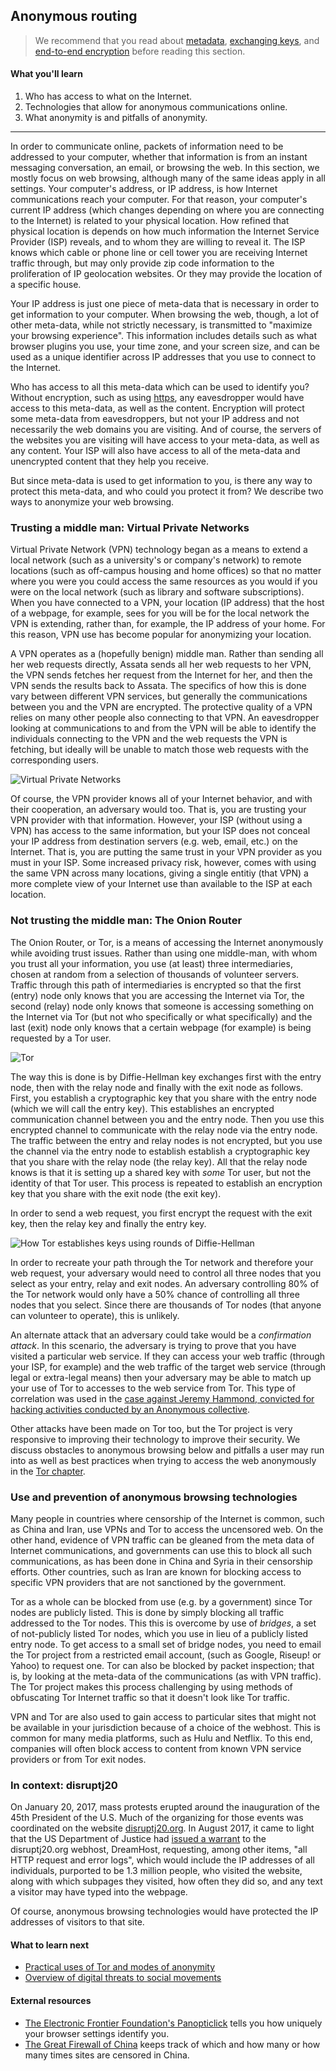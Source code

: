 ## Anonymous routing

> We recommend that you read about [metadata](meta-data.md), [exchanging keys](key-exchange.md), and [end-to-end encryption](end-to-end-encryption.md) before reading this section.

#### What you'll learn

1. Who has access to what on the Internet.
1. Technologies that allow for anonymous communications online.
1. What anonymity is and pitfalls of anonymity.

---

In order to communicate online, packets of information need to be addressed to your computer, whether that information is from an instant messaging conversation, an email, or browsing the web.  In this section, we mostly focus on web browsing, although many of the same ideas apply in all settings.  Your computer's address, or IP address, is how Internet communications reach your computer.  For that reason, your computer's current IP address (which changes depending on where you are connecting to the Internet) is related to your physical location.  How refined that physical location is depends on how much information the Internet Service Provider (ISP) reveals, and to whom they are willing to reveal it.  The ISP knows which cable or phone line or cell tower you are receiving Internet traffic through, but may only provide zip code information to the proliferation of IP geolocation websites.  Or they may provide the location of a specific house.

Your IP address is just one piece of meta-data that is necessary in order to get information to your computer.  When browsing the web, though, a lot of other meta-data, while not strictly necessary, is transmitted to "maximize your browsing experience".  This information includes details such as what browser plugins you use, your time zone, and your screen size, and can be used as a unique identifier across IP addresses that you use to connect to the Internet.

Who has access to all this meta-data which can be used to identify you?  Without encryption, such as using [https](end-to-end-encryption.md), any eavesdropper would have access to this meta-data, as well as the content.  Encryption will protect some meta-data from eavesdroppers, but not your IP address and not necessarily the web domains you are visiting.  And of course, the servers of the websites you are visiting will have access to your meta-data, as well as any content.  Your ISP will also have access to all of the meta-data and unencrypted content that they help you receive.

But since meta-data is used to get information to you, is there any way to protect this meta-data, and who could you protect it from?  We describe two ways to anonymize your web browsing.

### Trusting a middle man: Virtual Private Networks

Virtual Private Network (VPN) technology began as a means to extend a local network (such as a university's or company's network) to remote locations (such as off-campus housing and home offices) so that no matter where you were you could access the same resources as you would if you were on the local network (such as library and software subscriptions).  When you have connected to a VPN, your location (IP address) that the host of a webpage, for example, sees for you will be for the local network the VPN is extending, rather than, for example, the IP address of your home.  For this reason, VPN use has become popular for anonymizing your location.

A VPN operates as a (hopefully benign) middle man.  Rather than sending all her web requests directly, Assata sends all her web requests to her VPN, the VPN sends fetches her request from the Internet for her, and then the VPN sends the results back to Assata.  The specifics of how this is done vary between different VPN services, but generally the communications between you and the VPN are encrypted.  The protective quality of a VPN relies on many other people also connecting to that VPN.  An eavesdropper looking at communications to and from the VPN will be able to identify the individuals connecting to the VPN and the web requests the VPN is fetching, but ideally will be unable to match those web requests with the corresponding users.

![Virtual Private Networks](pictures/anonymous-browsing-vpn.jpeg "Virtual Private Networks")

Of course, the VPN provider knows all of your Internet behavior, and with their cooperation, an adversary would too.  That is, you are trusting your VPN provider with that information.  However, your ISP (without using a VPN) has access to the same information, but your ISP does not conceal your IP address from destination servers (e.g. web, email, etc.) on the Internet.  That is, you are putting the same trust in your VPN provider as you must in your ISP.  Some increased privacy risk, however, comes with using the same VPN across many locations, giving a single entitiy (that VPN) a more complete view of your Internet use than available to the ISP at each location.

### Not trusting the middle man: The Onion Router

The Onion Router, or Tor, is a means of accessing the Internet anonymously while avoiding trust issues.  Rather than using one middle-man, with whom you trust all your information, you use (at least) three intermediaries, chosen at random from a selection of thousands of volunteer servers.  Traffic through this path of intermediaries is encrypted so that the first (entry) node only knows that you are accessing the Internet via Tor, the second (relay) node only knows that someone is accessing something on the Internet via Tor (but not who specifically or what specifically) and the last (exit) node only knows that a certain webpage (for example) is being requested by a Tor user.

![Tor](pictures/anonymous-browsing-tor.png "Tor")

The way this is done is by Diffie-Hellman key exchanges first with the entry node, then with the relay node and finally with the exit node as follows.  First, you establish a cryptographic key that you share with the entry node (which we will call the entry key).  This establishes an encrypted communication channel between you and the entry node.  Then you use this encrypted channel to communicate with the relay node via the entry node.  The traffic between the entry and relay nodes is not encrypted, but you use the channel via the entry node to establish establish a cryptographic key that you share with the relay node (the relay key).  All that the relay node knows is that it is setting up a shared key with *some* Tor user, but not the identity of that Tor user.  This process is repeated to establish an encryption key that you share with the exit node (the exit key).

In order to send a web request, you first encrypt the request with the exit key, then the relay key and finally the entry key.

![How Tor establishes keys using rounds of Diffie-Hellman](pictures/anonymous-browsing-tor-keys.jpeg "How Tor establishes keys using rounds of Diffie-Hellman")

In order to recreate your path through the Tor network and therefore your web request, your adversary would need to control all three nodes that you select as your entry, relay and exit nodes.  An adversary controlling 80% of the Tor network would only have a 50% chance of controlling all three nodes that you select.  Since there are thousands of Tor nodes (that anyone can volunteer to operate), this is unlikely.

An alternate attack that an adversary could take would be a *confirmation attack*.  In this scenario, the adversary is trying to prove that you have visited a particular web service.  If they can access your web traffic (through your ISP, for example) and the web traffic of the target web service (through legal or extra-legal means) then your adversary may be able to match up your use of Tor to accesses to the web service from Tor.  This type of correlation was used in the [case against Jeremy Hammond, convicted for hacking activities conducted by an Anonymous collective](https://www.documentcloud.org/documents/1342115-timeline-correlation-jeremy-hammond-and-anarchaos.html).

Other attacks have been made on Tor too, but the Tor project is very responsive to improving their technology to improve their security.  We discuss obstacles to anonymous browsing below and pitfalls a user may run into as well as best practices when trying to access the web anonymously in the [Tor chapter](tor.md).

### Use and prevention of anonymous browsing technologies

Many people in countries where censorship of the Internet is common, such as China and Iran, use VPNs and Tor to access the uncensored web.  On the other hand, evidence of VPN traffic can be gleaned from the meta data of Internet communications, and governments can use this to block all such communications, as has been done in China and Syria in their censorship efforts.  Other countries, such as Iran are known for blocking access to specific VPN providers that are not sanctioned by the government.

Tor as a whole can be blocked from use (e.g. by a government) since Tor nodes are publicly listed.  This is done by simply blocking all traffic addressed to the Tor nodes.  This this is overcome by use of *bridges*, a set of not-publicly listed Tor nodes, which you use in lieu of a publicly listed entry node.  To get access to a small set of bridge nodes, you need to email the Tor project from a restricted email account, (such as Google, Riseup! or Yahoo) to request one.  Tor can also be blocked by packet inspection; that is, by looking at the meta-data of the communications (as with VPN traffic).  The Tor project makes this process challenging by using methods of obfuscating Tor Internet traffic so that it doesn't look like Tor traffic.

VPN and Tor are also used to gain access to particular sites that might not be available in your jurisdiction because of a choice of the webhost.  This is common for many media platforms, such as Hulu and Netflix.  To this end, companies will often block access to content from known VPN service providers or from Tor exit nodes.

### In context: disruptj20

On January 20, 2017, mass protests erupted around the inauguration of the 45th President of the U.S.  Much of the organizing for those events was coordinated on the website [disruptj20.org](http://disruptj20.org).  In August 2017, it came to light that the US Department of Justice had [issued a warrant](https://www.dreamhost.com/blog/wp-content/uploads/2017/08/DH-Search-Warrant.pdf) to the disruptj20.org webhost, DreamHost, requesting, among other items, "all HTTP request and error logs", which would include the IP addresses of all individuals, purported to be 1.3 million people, who visited the website, along with which subpages they visited, how often they did so, and any text a visitor may have typed into the webpage.

Of course, anonymous browsing technologies would have protected the IP addresses of visitors to that site.

#### What to learn next

* [Practical uses of Tor and modes of anonymity](tor.md#Uses-of-Tor)
* [Overview of digital threats to social movements](threat-overview.md)

#### External resources

* [The Electronic Frontier Foundation's Panopticlick](https://panopticlick.eff.org/) tells you how uniquely your browser settings identify you.
* [The Great Firewall of China](http://www.greatfirewallofchina.org/) keeps track of which and how many or how many times sites are censored in China.

